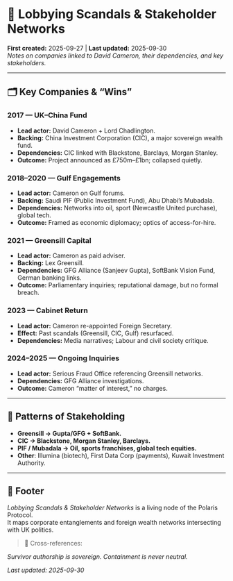 # 💼 Lobbying Scandals & Stakeholder Networks  
**First created:** 2025-09-27 | **Last updated:** 2025-09-30  
*Notes on companies linked to David Cameron, their dependencies, and key stakeholders.*  

---

## 🗂️ Key Companies & “Wins”  

### 2017 — UK–China Fund  
- **Lead actor:** David Cameron + Lord Chadlington.  
- **Backing:** China Investment Corporation (CIC), a major sovereign wealth fund.  
- **Dependencies:** CIC linked with Blackstone, Barclays, Morgan Stanley.  
- **Outcome:** Project announced as £750m–£1bn; collapsed quietly.  

### 2018–2020 — Gulf Engagements  
- **Lead actor:** Cameron on Gulf forums.  
- **Backing:** Saudi PIF (Public Investment Fund), Abu Dhabi’s Mubadala.  
- **Dependencies:** Networks into oil, sport (Newcastle United purchase), global tech.  
- **Outcome:** Framed as economic diplomacy; optics of access-for-hire.  

### 2021 — Greensill Capital  
- **Lead actor:** Cameron as paid adviser.  
- **Backing:** Lex Greensill.  
- **Dependencies:** GFG Alliance (Sanjeev Gupta), SoftBank Vision Fund, German banking links.  
- **Outcome:** Parliamentary inquiries; reputational damage, but no formal breach.  

### 2023 — Cabinet Return  
- **Lead actor:** Cameron re-appointed Foreign Secretary.  
- **Effect:** Past scandals (Greensill, CIC, Gulf) resurfaced.  
- **Dependencies:** Media narratives; Labour and civil society critique.  

### 2024–2025 — Ongoing Inquiries  
- **Lead actor:** Serious Fraud Office referencing Greensill networks.  
- **Dependencies:** GFG Alliance investigations.  
- **Outcome:** Cameron “matter of interest,” no charges.  

---

## 🔗 Patterns of Stakeholding  
- **Greensill → Gupta/GFG + SoftBank.**  
- **CIC → Blackstone, Morgan Stanley, Barclays.**  
- **PIF / Mubadala → Oil, sports franchises, global tech equities.**  
- **Other**: Illumina (biotech), First Data Corp (payments), Kuwait Investment Authority.  

---

## 🏮 Footer  

*Lobbying Scandals & Stakeholder Networks* is a living node of the Polaris Protocol.  
It maps corporate entanglements and foreign wealth networks intersecting with UK politics.  

> 📡 Cross-references:  


*Survivor authorship is sovereign. Containment is never neutral.*  

_Last updated: 2025-09-30_  
